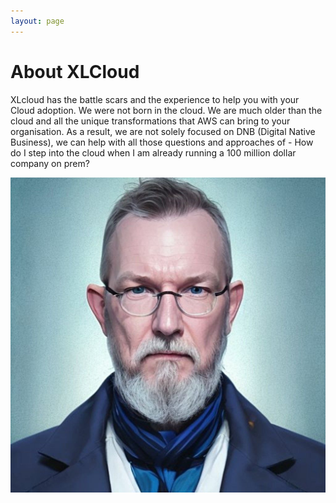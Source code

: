 ```yaml
---
layout: page
---
```


# About XLCloud

XLcloud has the battle scars and the experience to help you with your Cloud adoption. We were not born in the cloud. We are much older than the cloud and all the unique transformations that AWS can bring to your organisation. As a result, we are not solely focused on DNB (Digital Native Business), we can help with all those questions and approaches of - How do I step into the cloud when I am already running a 100 million dollar company on prem?

![Jason](/assets/images/jason.jpeg)